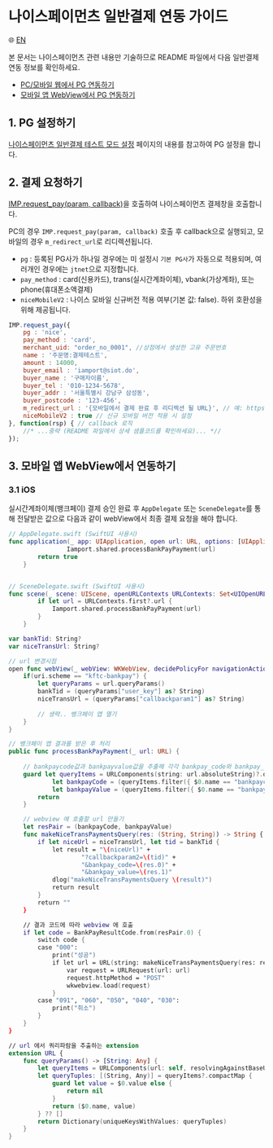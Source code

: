 # 나이스페이먼츠 일반결제 연동 가이드

:globe_with_meridians: [EN](/en/General/sample/nice.md)  

본 문서는 나이스페이먼츠 관련 내용만 기술하므로 README 파일에서 다음 일반결제 연동 정보를 확인하세요.

- [PC/모바일 웹에서 PG 연동하기](../README.md#pc-mobile)
- [모바일 앱 WebView에서 PG 연동하기](../README.md#webview)

## 1. PG 설정하기

<a href="https://guide.iamport.kr/94861fdf-c937-473b-81f8-eba6bb4cff9f" target="_blank">나이스페이먼츠 일반결제 테스트 모드 설정</a> 페이지의 내용를 참고하여 PG 설정을 합니다.

## 2. 결제 요청하기

[IMP.request_pay(param, callback)](https://docs.iamport.kr/sdk/javascript-sdk#request_pay)을 호출하여 나이스페이먼츠 결제창을 호출합니다.

PC의 경우 `IMP.request_pay(param, callback)` 호출 후 callback으로 실행되고, 모바일의 경우 `m_redirect_url`로 리디렉션됩니다.  

- `pg` : 등록된 PG사가 하나일 경우에는 미 설정시 `기본 PG사`가 자동으로 적용되며, 여러개인 경우에는 `jtnet`으로 지정합니다.
- `pay_method` : card(신용카드), trans(실시간계좌이체), vbank(가상계좌), 또는 phone(휴대폰소액결제)
- `niceMobileV2` : 나이스 모바일 신규버전 적용 여부(기본 값: false). 하위 호환성을 위해 제공됩니다.

```javascript
IMP.request_pay({
    pg : 'nice',
    pay_method : 'card',
    merchant_uid: "order_no_0001", //상점에서 생성한 고유 주문번호
    name : '주문명:결제테스트',
    amount : 14000,
    buyer_email : 'iamport@siot.do',
    buyer_name : '구매자이름',
    buyer_tel : '010-1234-5678',
    buyer_addr : '서울특별시 강남구 삼성동',
    buyer_postcode : '123-456',
    m_redirect_url : '{모바일에서 결제 완료 후 리디렉션 될 URL}', // 예: https://www.my-service.com/payments/complete/mobile
	niceMobileV2 : true // 신규 모바일 버전 적용 시 설정
}, function(rsp) { // callback 로직
	//* ...중략 (README 파일에서 상세 샘플코드를 확인하세요)... *//
});
```

## 3. 모바일 앱 WebView에서 연동하기

### 3.1 iOS

실시간계좌이체(뱅크페이) 결제 승인 완료 후 `AppDelegate` 또는 `SceneDelegate`를 통해 전달받은 값으로 다음과 같이 webView에서 최종 결제 요청을 해야 합니다.

```swift
// AppDelegate.swift (SwiftUI 사용시)
func application(_ app: UIApplication, open url: URL, options: [UIApplication.OpenURLOptionsKey : Any] = [:]) -> Bool {
				Iamport.shared.processBankPayPayment(url)
        return true
    }


// SceneDelegate.swift (SwiftUI 사용시)
func scene(_ scene: UIScene, openURLContexts URLContexts: Set<UIOpenURLContext>) {
        if let url = URLContexts.first?.url {
            Iamport.shared.processBankPayPayment(url)
        }
    }
```

```swift
var bankTid: String?
var niceTransUrl: String?

// url 변경시점
open func webView(_ webView: WKWebView, decidePolicyFor navigationAction: WKNavigationAction, decisionHandler: @escaping (WKNavigationActionPolicy) -> Void) {
	if(uri.scheme == "kftc-bankpay") {
	    let queryParams = url.queryParams()
	    bankTid = (queryParams["user_key"] as? String)
	    niceTransUrl = (queryParams["callbackparam1"] as? String)
	
	    // 생략.. 뱅크페이 앱 열기 
	}
}

// 뱅크페이 앱 결과를 받은 후 처리
public func processBankPayPayment(_ url: URL) {
    
    // bankpaycode값과 bankpayvalue값을 추출해 각각 bankpay_code와 bankpay_value값으로 전달
    guard let queryItems = URLComponents(string: url.absoluteString)?.queryItems,
            let bankpayCode = (queryItems.filter({ $0.name == "bankpaycode" }).first?.value),
            let bankpayValue = (queryItems.filter({ $0.name == "bankpayvalue" }).first?.value) else {
        return
    }

    // webview 에 호출할 url 만들기
    let resPair = (bankpayCode, bankpayValue)
    func makeNiceTransPaymentsQuery(res: (String, String)) -> String {
        if let niceUrl = niceTransUrl, let tid = bankTid {
            let result = "\(niceUrl)" +
                    "?callbackparam2=\(tid)" +
                    "&bankpay_code=\(res.0)" +
                    "&bankpay_value=\(res.1)"
            dlog("makeNiceTransPaymentsQuery \(result)")
            return result
        }
        return ""
    }

    // 결과 코드에 따라 webview 에 호출
    if let code = BankPayResultCode.from(resPair.0) {
        switch code {
        case "000":
            print("성공")
            if let url = URL(string: makeNiceTransPaymentsQuery(res: resPair)) {
                var request = URLRequest(url: url)
                request.httpMethod = "POST"
                wkwebview.load(request)
            }
        case "091", "060", "050", "040", "030":
            print("취소")
        }
    }
}

// url 에서 쿼리파람을 추출하는 extension
extension URL {
    func queryParams() -> [String: Any] {
        let queryItems = URLComponents(url: self, resolvingAgainstBaseURL: false)?.queryItems
        let queryTuples: [(String, Any)] = queryItems?.compactMap {
            guard let value = $0.value else {
                return nil
            }
            return ($0.name, value)
        } ?? []
        return Dictionary(uniqueKeysWithValues: queryTuples)
    }
}
```

